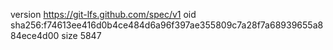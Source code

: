 version https://git-lfs.github.com/spec/v1
oid sha256:f74613ee416d0b4ce484d6a96f397ae355809c7a28f7a68939655a884ece4d00
size 5847
